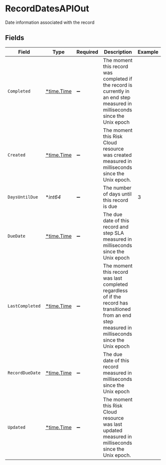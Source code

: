 # RecordDatesAPIOut

Date information associated with the record


## Fields

| Field                                                                                                                                                 | Type                                                                                                                                                  | Required                                                                                                                                              | Description                                                                                                                                           | Example                                                                                                                                               |
| ----------------------------------------------------------------------------------------------------------------------------------------------------- | ----------------------------------------------------------------------------------------------------------------------------------------------------- | ----------------------------------------------------------------------------------------------------------------------------------------------------- | ----------------------------------------------------------------------------------------------------------------------------------------------------- | ----------------------------------------------------------------------------------------------------------------------------------------------------- |
| `Completed`                                                                                                                                           | [*time.Time](https://pkg.go.dev/time#Time)                                                                                                            | :heavy_minus_sign:                                                                                                                                    | The moment this record was completed if the record is currently in an end step measured in milliseconds since the Unix epoch                          |                                                                                                                                                       |
| `Created`                                                                                                                                             | [*time.Time](https://pkg.go.dev/time#Time)                                                                                                            | :heavy_minus_sign:                                                                                                                                    | The moment this Risk Cloud resource was created measured in milliseconds since the Unix epoch.                                                        |                                                                                                                                                       |
| `DaysUntilDue`                                                                                                                                        | **int64*                                                                                                                                              | :heavy_minus_sign:                                                                                                                                    | The number of days until this record is due                                                                                                           | 3                                                                                                                                                     |
| `DueDate`                                                                                                                                             | [*time.Time](https://pkg.go.dev/time#Time)                                                                                                            | :heavy_minus_sign:                                                                                                                                    | The due date of this record and step SLA measured in milliseconds since the Unix epoch                                                                |                                                                                                                                                       |
| `LastCompleted`                                                                                                                                       | [*time.Time](https://pkg.go.dev/time#Time)                                                                                                            | :heavy_minus_sign:                                                                                                                                    | The moment this record was last completed regardless of if the record has transitioned from an end step measured in milliseconds since the Unix epoch |                                                                                                                                                       |
| `RecordDueDate`                                                                                                                                       | [*time.Time](https://pkg.go.dev/time#Time)                                                                                                            | :heavy_minus_sign:                                                                                                                                    | The due date of this record measured in milliseconds since the Unix epoch                                                                             |                                                                                                                                                       |
| `Updated`                                                                                                                                             | [*time.Time](https://pkg.go.dev/time#Time)                                                                                                            | :heavy_minus_sign:                                                                                                                                    | The moment this Risk Cloud resource was last updated measured in milliseconds since the Unix epoch.                                                   |                                                                                                                                                       |
